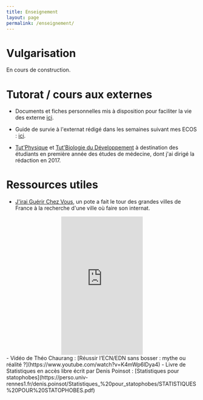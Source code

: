 ```yaml
---
title: Enseignement
layout: page
permalink: /enseignement/
---
```


# Vulgarisation

En cours de construction.

# Tutorat / cours aux externes

- Documents et fiches personnelles mis à disposition pour faciliter la vie des externe [ici](https://drive.google.com/drive/folders/1-Ob_YmvAr1tkJx6EplOUOi9tOvie137y?usp=drive_link).

- Guide de survie à l'externat rédigé dans les semaines suivant mes ECOS : [ici](https://bendjelal.github.io/enseignement/survie_externe.html).

- [Tut'Physique](https://drive.google.com/file/d/17VgBKymZdykhiSQzvBQEDLcgaoNamVCW/view) et [Tut'Biologie du Développement](https://drive.google.com/file/d/17H-H5dqWLdVZrgsdDLH7bNZzYC9anwsS/view?usp=sharing) à destination des étudiants en première année des études de médecine, dont j'ai dirigé la rédaction en 2017.

# Ressources utiles

- [J'irai Guérir Chez Vous](https://www.youtube.com/channel/UC_2ZIHNIbXjYTcSeux8Foog), un pote a fait le tour des grandes villes de France à la recherche d'une ville où faire son internat.
<center>
  <iframe width="215" height="365" src="https://www.youtube.com/embed/s1mq1nEyvjI" title="J&#39;irai guérir chez vous- Générique" frameborder="0" allow="accelerometer; autoplay; clipboard-write; encrypted-media; gyroscope; picture-in-picture; web-share" referrerpolicy="strict-origin-when-cross-origin" allowfullscreen></iframe>
</center>
- Vidéo de Théo Chaurang : [Réussir l’ECN/EDN sans bosser : mythe ou réalité ?](https://www.youtube.com/watch?v=K4mWp6lDya4)  
- Livre de Statistiques en accès libre écrit par Denis Poinsot : [Statistiques pour statophobes](https://perso.univ-rennes1.fr/denis.poinsot/Statistiques_%20pour_statophobes/STATISTIQUES%20POUR%20STATOPHOBES.pdf)  